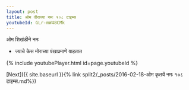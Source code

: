 ```yaml
---
layout: post
title: ओम वीराच्या नमः १०८ टाइम्स
youtubeId: GLr-mW48CMk
---
```

 
 
 ओम शिखंडीने नमः  
 
 -  ज्याचे केस मोराच्या पंखाप्रमाणे वाहतात 
 
  
 
  
 
 
 
 
 
 


{% include youtubePlayer.html id=page.youtubeId %}
 
[Next]({{ site.baseurl }}{% link  split2/_posts/2016-02-18-ओम कृतयें नमः १०८ टाइम्स.md%})
 
